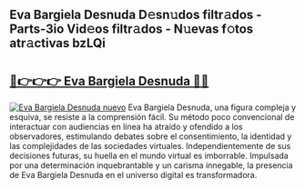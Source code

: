## Eva Bargiela Desnuda D𝚎sn𝚞dos filtr𝚊dos - Parts-3io Vid𝚎os filtr𝚊dos - N𝚞evas f𝚘tos atr𝚊ctivas bzLQi

# <h2><a href="http://mb2d8z.tromn.icu/?c=Eva+Bargiela+Desnuda">🔗👉👉👉 Eva Bargiela Desnuda 🔗🔗</a></h2>

[![Eva Bargiela Desnuda nuevo](https://i.imgur.com/pEAQMta.gif)](http://mb2d8z.tromn.icu/?c=Eva+Bargiela+Desnuda)
Eva Bargiela Desnuda, una figura compleja y esquiva, se resiste a la comprensión fácil. Su método poco convencional de interactuar con audiencias en línea ha atraído y ofendido a los observadores, estimulando debates sobre el consentimiento, la identidad y las complejidades de las sociedades virtuales. Independientemente de sus decisiones futuras, su huella en el mundo virtual es imborrable. Impulsada por una determinación inquebrantable y un carisma innegable, la presencia de Eva Bargiela Desnuda en el universo digital es transformadora.

